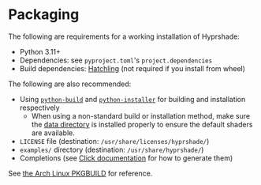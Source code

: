 # Packaging

The following are requirements for a working installation of Hyprshade:

- Python 3.11+
- Dependencies: see `pyproject.toml`'s `project.dependencies`
- Build dependencies: [Hatchling](https://hatch.pypa.io/latest/) (not required
  if you install from wheel)

The following are also recommended:

- Using [`python-build`](https://pypa-build.readthedocs.io/en/stable/) and
  [`python-installer`](https://installer.pypa.io/en/stable/) for building and
  installation respectively
  - When using a non-standard build or installation method, make sure the [data
    directory](https://peps.python.org/pep-0427/#the-data-directory) is installed
    properly to ensure the default shaders are available.
- `LICENSE` file (destination: `/usr/share/licenses/hyprshade/`)
- `examples/` directory (destination: `/usr/share/hyprshade/`)
- Completions (see [Click documentation](https://click.palletsprojects.com/en/8.1.x/shell-completion/)
  for how to generate them)

See [the Arch Linux PKGBUILD](https://github.com/loqusion/aur-packages/blob/master/hyprshade/PKGBUILD)
for reference.
